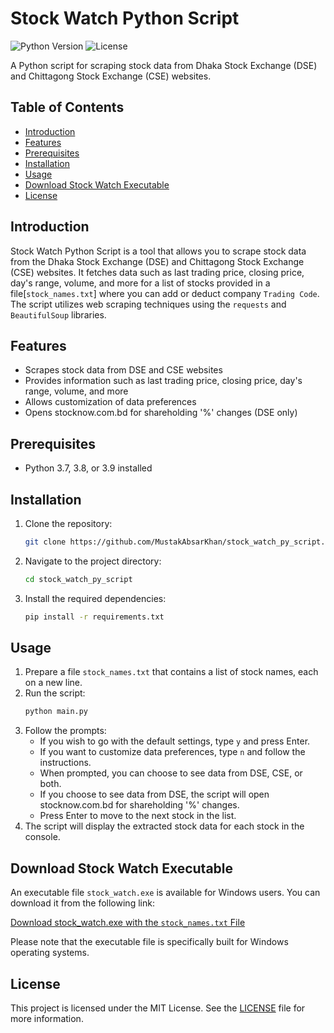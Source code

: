 
# Stock Watch Python Script

![Python Version](https://img.shields.io/badge/python-3.7%20%7C%203.8%20%7C%203.9-blue)
![License](https://img.shields.io/badge/license-MIT-green)

A Python script for scraping stock data from Dhaka Stock Exchange (DSE) and Chittagong Stock Exchange (CSE) websites.

## Table of Contents
- [Introduction](#introduction)
- [Features](#features)
- [Prerequisites](#prerequisites)
- [Installation](#installation)
- [Usage](#usage)
- [Download Stock Watch Executable](#download-stock-watch-executable)
- [License](#license)

## Introduction
Stock Watch Python Script is a tool that allows you to scrape stock data from the Dhaka Stock Exchange (DSE) and Chittagong Stock Exchange (CSE) websites. It fetches data such as last trading price, closing price, day's range, volume, and more for a list of stocks provided in a file[`stock_names.txt`] where you can add or deduct company `Trading Code`. The script utilizes web scraping techniques using the `requests` and `BeautifulSoup` libraries.

## Features
- Scrapes stock data from DSE and CSE websites
- Provides information such as last trading price, closing price, day's range, volume, and more
- Allows customization of data preferences
- Opens stocknow.com.bd for shareholding '%' changes (DSE only)

## Prerequisites
- Python 3.7, 3.8, or 3.9 installed

## Installation
1. Clone the repository:
   ```bash
   git clone https://github.com/MustakAbsarKhan/stock_watch_py_script.git
   ```
2. Navigate to the project directory:
   ```bash
   cd stock_watch_py_script
   ```
3. Install the required dependencies:
   ```bash
   pip install -r requirements.txt
   ```

## Usage
1. Prepare a file `stock_names.txt` that contains a list of stock names, each on a new line.
2. Run the script:
   ```bash
   python main.py
   ```
3. Follow the prompts:
   - If you wish to go with the default settings, type `y` and press Enter.
   - If you want to customize data preferences, type `n` and follow the instructions.
   - When prompted, you can choose to see data from DSE, CSE, or both.
   - If you choose to see data from DSE, the script will open stocknow.com.bd for shareholding '%' changes.
   - Press Enter to move to the next stock in the list.
4. The script will display the extracted stock data for each stock in the console.

## Download Stock Watch Executable
An executable file `stock_watch.exe` is available for Windows users. You can download it from the following link:

[Download stock_watch.exe with the `stock_names.txt` File](https://raw.githubusercontent.com/MustakAbsarKhan/stock_watch_py_script/9805ce5c3472ad4c482a706cc6b254b4cb0e46e0/exe_file/exe_file.rar)

Please note that the executable file is specifically built for Windows operating systems.

## License
This project is licensed under the MIT License. See the [LICENSE](LICENSE) file for more information.